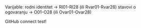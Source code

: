 Varijable:
rodni identitet -> RI01-RI28 (ili Rvar01-Rvar28) 
stavovi o ogovaranju -> O01-O28 (ili Ovar01-Ovar28)

GitHub connect test!

